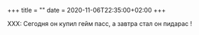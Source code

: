 +++
title = ""
date = 2020-11-06T22:35:00+02:00
+++

XXX: Сегодня он купил гейм пасс, а завтра стал он пидарас !


